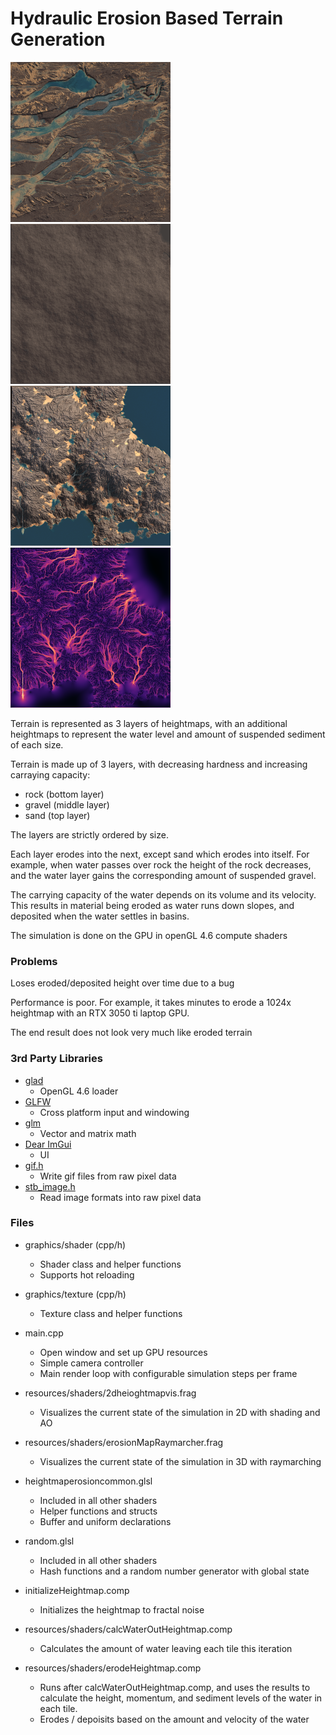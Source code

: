 # Hydraulic Erosion Based Terrain Generation

  <img src="screenshots/graveltable.png" alt="screenshot of eroded gravel slope" width="256" height="256"> <img src="screenshots/timelapse.gif" alt="timelapse of terrain eroding" width="256" height="256"> <img src="screenshots/shadows.png" alt="screenshot of eroded terrain with shadows" width="256" height="256"> <img src="screenshots/flow.png" alt="Debug vis of flow rate" width="256" height="256">

Terrain is represented as 3 layers of heightmaps, with an additional heightmaps to represent the water level and amount of suspended sediment of each size.

Terrain is made up of 3 layers, with decreasing hardness and increasing carraying capacity:

- rock (bottom layer)
- gravel (middle layer)
- sand (top layer)

The layers are strictly ordered by size.

Each layer erodes into the next, except sand which erodes into itself. For example, when water passes over rock the height of the rock decreases, and the water layer gains the corresponding amount of suspended gravel.

The carrying capacity of the water depends on its volume and its velocity. This results in material being eroded as water runs down slopes, and deposited when the water settles in basins.

The simulation is done on the GPU in openGL 4.6 compute shaders

### Problems

Loses eroded/deposited height over time due to a bug

Performance is poor. For example, it takes minutes to erode a 1024x heightmap with an RTX 3050 ti laptop GPU.

The end result does not look very much like eroded terrain

### 3rd Party Libraries

- [glad](https://glad.dav1d.de/)
    - OpenGL 4.6 loader
- [GLFW](https://www.glfw.org/)
    - Cross platform input and windowing
- [glm](https://github.com/g-truc/glm)
    - Vector and matrix math
- [Dear ImGui](https://github.com/ocornut/imgui)
    - UI
- [gif.h](https://github.com/charlietangora/gif-h)
    - Write gif files from raw pixel data
- [stb_image.h](https://github.com/nothings/stb/blob/master/stb_image.h)
    - Read image formats into raw pixel data

### Files

- graphics/shader (cpp/h)
    - Shader class and helper functions
    - Supports hot reloading
- graphics/texture (cpp/h)
    - Texture class and helper functions
- main.cpp
    - Open window and set up GPU resources
    - Simple camera controller
    - Main render loop with configurable simulation steps per frame

- resources/shaders/2dheioghtmapvis.frag
    - Visualizes the current state of the simulation in 2D with shading and AO
- resources/shaders/erosionMapRaymarcher.frag
    - Visualizes the current state of the simulation in 3D with raymarching
- heightmaperosioncommon.glsl
    - Included in all other shaders
    - Helper functions and structs
    - Buffer and uniform declarations
- random.glsl
    - Included in all other shaders
    - Hash functions and a random number generator with global state
- initializeHeightmap.comp
    - Initializes the heightmap to fractal noise
- resources/shaders/calcWaterOutHeightmap.comp
    - Calculates the amount of water leaving each tile this iteration
- resources/shaders/erodeHeightmap.comp
    - Runs after calcWaterOutHeightmap.comp, and uses the results to calculate the height, momentum, and sediment levels of the water in each tile.
    - Erodes / depoisits based on the amount and velocity of the water


